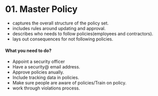 # 01. Master Policy
- captures the overall structure of the policy set.
- includes rules around updating and approval.
- describes who needs to follow policies(employees and contractors).
- lays out consequences for not following policies.
#### What you need to do? 
- Appoint a security officer
- Have a security@ email address.
- Approve policies anually.
- Include tracking data in policies.
- Make sure people are aware of policies/Train on policy.
- work through violations process.

